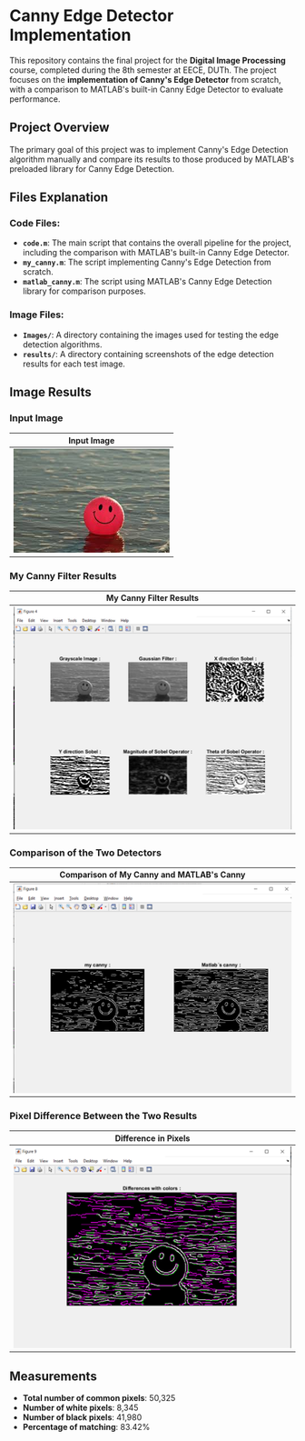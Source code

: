 # Canny Edge Detector Implementation

This repository contains the final project for the **Digital Image Processing** course, completed during the 8th semester at EECE, DUTh. The project focuses on the **implementation of Canny's Edge Detector** from scratch, with a comparison to MATLAB's built-in Canny Edge Detector to evaluate performance.

## Project Overview

The primary goal of this project was to implement Canny's Edge Detection algorithm manually and compare its results to those produced by MATLAB's preloaded library for Canny Edge Detection.

## Files Explanation

### Code Files:
- **`code.m`**: The main script that contains the overall pipeline for the project, including the comparison with MATLAB's built-in Canny Edge Detector.
- **`my_canny.m`**: The script implementing Canny's Edge Detection from scratch.
- **`matlab_canny.m`**: The script using MATLAB's Canny Edge Detection library for comparison purposes.

### Image Files:
- **`Images/`**: A directory containing the images used for testing the edge detection algorithms.
- **`results/`**: A directory containing screenshots of the edge detection results for each test image.

## Image Results

### Input Image

| Input Image |
|-------------|
| ![Input Image](https://github.com/charbitz/Canny_Edge_Detector/blob/master/Images/emogi.jpg) |

### My Canny Filter Results

| My Canny Filter Results |
|-------------------------|
| ![My Canny Filter Results](https://github.com/charbitz/Canny_Edge_Detector/blob/master/results/emoji/filters%20results.png) |

### Comparison of the Two Detectors

| Comparison of My Canny and MATLAB's Canny |
|-------------------------------------------|
| ![Comparison](https://github.com/charbitz/Canny_Edge_Detector/blob/master/results/emoji/results%20comparison.png) |

### Pixel Difference Between the Two Results

| Difference in Pixels |
|----------------------|
| ![Pixel Difference](https://github.com/charbitz/Canny_Edge_Detector/blob/master/results/emoji/diffs.png) |

## Measurements

- **Total number of common pixels**: 50,325
- **Number of white pixels**: 8,345
- **Number of black pixels**: 41,980
- **Percentage of matching**: 83.42%